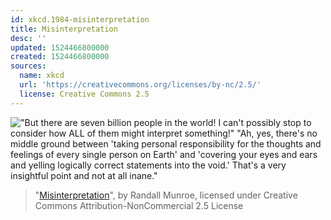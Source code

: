 ```yaml
---
id: xkcd.1984-misinterpretation
title: Misinterpretation
desc: ''
updated: 1524466800000
created: 1524466800000
sources:
  name: xkcd
  url: 'https://creativecommons.org/licenses/by-nc/2.5/'
  license: Creative Commons 2.5
---
```

!["But there are seven billion people in the world! I can't possibly stop to consider how ALL of them might interpret something!" "Ah, yes, there's no middle ground between 'taking personal responsibility for the thoughts and feelings of every single person on Earth' and 'covering your eyes and ears and yelling logically correct statements into the void.' That's a very insightful point and not at all inane."](https://imgs.xkcd.com/comics/misinterpretation.png)
> "[Misinterpretation](https://xkcd.com/1984/)", by Randall Munroe, licensed under Creative Commons Attribution-NonCommercial 2.5 License
